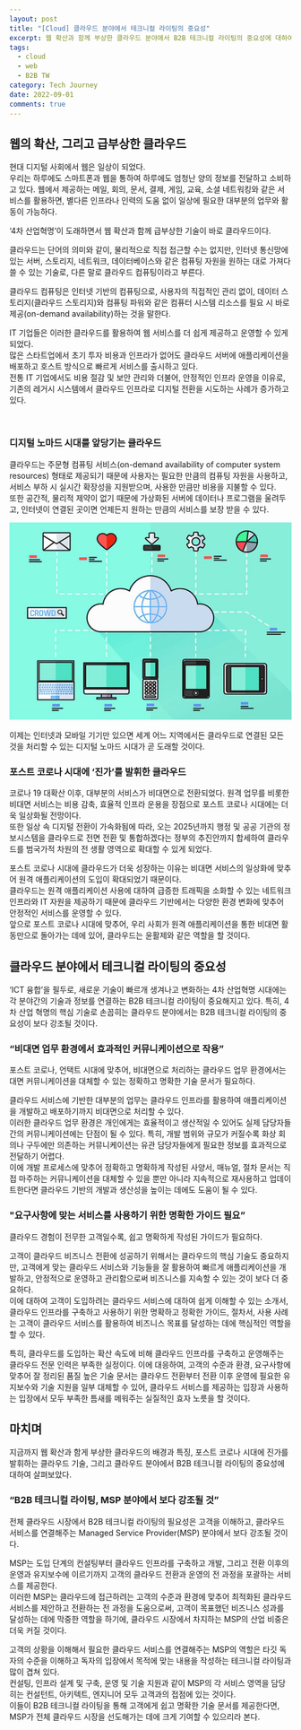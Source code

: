 ```yaml
---
layout: post
title: "[Cloud] 클라우드 분야에서 테크니컬 라이팅의 중요성"
excerpt: 웹 확산과 함께 부상한 클라우드 분야에서 B2B 테크니컬 라이팅의 중요성에 대하여
tags:
  - cloud
  - web
  - B2B TW
category: Tech Journey
date: 2022-09-01
comments: true
---
```


## 웹의 확산, 그리고 급부상한 클라우드
현대 디지털 사회에서 웹은 일상이 되었다. <br>
우리는 하루에도 스마트폰과 웹을 통하여 하루에도 엄청난 양의 정보를 전달하고 소비하고 있다.
웹에서 제공하는 메일, 회의, 문서, 결제, 게임, 교육, 소셜 네트워킹와 같은 서비스를 활용하면, 별다른 인프라나 인력의 도움 없이 일상에 필요한 대부분의 업무와 활동이 가능하다. 

‘4차 산업혁명’이 도래하면서 웹 확산과 함께 급부상한 기술이 바로 클라우드이다. <br>

클라우드는 단어의 의미와 같이, 물리적으로 직접 접근할 수는 없지만, 인터넷 통신망에 있는 서버, 스토리지, 네트워크, 데이터베이스와 같은 컴퓨팅 자원을 원하는 대로 가져다 쓸 수 있는 기술로, 다른 말로 클라우드 컴퓨팅이라고 부른다. <br>

<div class="highlight2">
클라우드 컴퓨팅은 인터넷 기반의 컴퓨팅으로, 사용자의 직접적인 관리 없이, 데이터 스토리지(클라우드 스토리지)와 컴퓨팅 파워와 같은 컴퓨터 시스템 리소스를 필요 시 바로 제공(on-demand availability)하는 것을 말한다. <br>
</div>

IT 기업들은 이러한 클라우드를 활용하여 웹 서비스를 더 쉽게 제공하고 운영할 수 있게 되었다. <br>
많은 스타트업에서 초기 투자 비용과 인프라가 없어도 클라우드 서버에 애플리케이션을 배포하고 호스트 방식으로 빠르게 서비스를 출시하고 있다. <br>
전통 IT 기업에서도 비용 절감 및 보안 관리와 더불어, 안정적인 인프라 운영을 이유로, 기존의 레거시 시스템에서 클라우드 인프라로 디지털 전환을 시도하는 사례가 증가하고 있다.

<br>

### 디지털 노마드 시대를 앞당기는 클라우드
클라우드는 주문형 컴퓨팅 서비스(on-demand availability of computer system resources) 형태로 제공되기 때문에 사용자는 필요한 만큼의 컴퓨팅 자원을 사용하고, 서비스 부하 시 실시간 확장성을 지원받으며, 사용한 만큼만 비용을 지불할 수 있다. <br>
또한 공간적, 물리적 제약이 없기 때문에 가상화된 서버에 데이터나 프로그램을 울려두고, 인터넷이 연결된 곳이면 언제든지 원하는 만큼의 서비스를 보장 받을 수 있다.

![web cloud](/img/tech/cloud-tw.jpg)

이제는 인터넷과 모바일 기기만 있으면 세계 어느 지역에서든 클라우드로 연결된 모든 것을 처리할 수 있는 디지털 노마드 시대가 곧 도래할 것이다.
<br>

### 포스트 코로나 시대에 ‘진가’를 발휘한 클라우드
코로나 19 대확산 이후, 대부분의 서비스가 비대면으로 전환되었다. 원격 업무를 비롯한 비대면 서비스는 비용 감축, 효율적 인프라 운용을 장점으로 포스트 코로나 시대에는 더욱 일상화될 전망이다. <br>
또한 일상 속 디지털 전환이 가속화됨에 따라, 오는 2025년까지 행정 및 공공 기관의 정보시스템을 클라우드로 전면 전환 및 통합하겠다는 정부의 추진안까지 합세하여 클라우드를 범국가적 차원의 전 생활 영역으로 확대할 수 있게 되었다.

포스트 코로나 시대에 클라우드가 더욱 성장하는 이유는 비대면 서비스의 일상화에 맞추어 원격 애플리케이션의 도입이 확대되었기 때문이다. <br>
클라우드는 원격 애플리케이션 사용에 대하여 급증한 트래픽을 소화할 수 있는 네트워크 인프라와 IT 자원을 제공하기 때문에 클라우드 기반에서는 다양한 환경 변화에 맞추어 안정적인 서비스를 운영할 수 있다.<br>
앞으로 포스트 코로나 시대에 맞추어, 우리 사회가 원격 애플리케이션을 통한 비대면 활동만으로 돌아가는 데에 있어, 클라우드는 윤활제와 같은 역할을 할 것이다. 
<br>

## 클라우드 분야에서 테크니컬 라이팅의 중요성
‘ICT 융합’을 필두로, 새로운 기술이 빠르개 생겨나고 변화하는 4차 산업혁명 시대에는 각 분야간의 기술과 정보를 연결하는 B2B 테크니컬 라이팅이 중요해지고 있다. 
특히, 4차 산업 혁명의 핵심 기술로 손꼽히는 클라우드 분야에서는 B2B 테크니컬 라이팅의 중요성이 보다 강조될 것이다.

### “비대면 업무 환경에서 효과적인 커뮤니케이션으로 작용”
포스트 코로나, 언택트 시대에 맞추어, 비대면으로 처리하는 클라우드 업무 환경에서는 대면 커뮤니케이션을 대체할 수 있는 정확하고 명확한 기술 문서가 필요하다.

클라우드 서비스에 기반한 대부분의 업무는 클라우드 인프라를 활용하여 애플리케이션을 개발하고 배포하기까지 비대면으로 처리할 수 있다. <br>
이러한 클라우드 업무 환경은 개인에게는 효율적이고 생산적일 수 있어도 실제 담당자들 간의 커뮤니케이션에는 단점이 될 수 있다. 특히, 개발 범위와 규모가 커질수록 화상 회의나 구두에만 의존하는 커뮤니케이션는 유관 담당자들에게 필요한 정보를 효과적으로 전달하기 어렵다. <br>
이에 개발 프로세스에 맞추어 정확하고 명확하게 작성된 사양서, 매뉴얼, 절차 문서는 직접 마주하는 커뮤니케이션을 대체할 수 있을 뿐만 아니라 지속적으로 재사용하고 업데이트한다면 클라우드 기반의 개발과 생산성을 높이는 데에도 도움이 될 수 있다.

### "요구사항에 맞는 서비스를 사용하기 위한 명확한 가이드 필요”
클라우드 경험이 전무한 고객일수록, 쉽고 명확하게 작성된 가이드가 필요하다.

고객이 클라우드 비즈니스 전환에 성공하기 위해서는 클라우드의 핵심 기술도 중요하지만, 고객에게 맞는 클라우드 서비스와 기능들을 잘 활용하여 빠르게 애플리케이션을 개발하고, 안정적으로 운영하고 관리함으로써 비즈니스를 지속할 수 있는 것이 보다 더 중요하다. <br>
이에 대하여 고객이 도입하려는 클라우드 서비스에 대하여 쉽게 이해할 수 있는 소개서, 클라우드 인프라를 구축하고 사용하기 위한 명확하고 정확한 가이드, 절차서, 사용 사례는 고객이 클라우드 서비스를 활용하여 비즈니스 목표를 달성하는 데에 핵심적인 역할을 할 수 있다.

특히, 클라우드를 도입하는 확산 속도에 비해 클라우드 인프라를 구축하고 운영해주는 클라우드 전문 인력은 부족한 실정이다. 
이에 대응하여, 고객의 수준과 환경, 요구사항에 맞추어 잘 정리된 품질 높은 기술 문서는 클라우드 전환부터 전환 이후 운영에 필요한 유지보수와 기술 지원을 일부 대체할 수 있어, 클라우드 서비스를 제공하는 입장과 사용하는 입장에서 모두 부족한 틈새를 메워주는 실질적인 효자 노릇을 할 것이다.
<br>

## 마치며
지금까지 웹 확산과 함게 부상한 클라우드의 배경과 특징, 포스트 코로나 시대에 진가를 발휘하는 클라우드 기술, 그리고 클라우드 분야에서 B2B 테크니컬 라이팅의 중요성에 대하여 살펴보았다.

### “B2B 테크니컬 라이팅, MSP 분야에서 보다 강조될 것”
전체 클라우드 시장에서 B2B 테크니컬 라이팅의 필요성은 고객을 이해하고, 클라우드 서비스를 연결해주는 Managed Service Provider(MSP) 분야에서 보다 강조될 것이다. 
<br>

MSP는 도입 단계의 컨설팅부터 클라우드 인프라를 구축하고 개발, 그리고 전환 이후의 운영과 유지보수에 이르기까지 고객의 클라우드 전환과 운영의 전 과정을 포괄하는 서비스를 제공한다. <br>
이러한 MSP는 클라우드에 접근하려는 고객의 수준과 환경에 맞추어 최적화된 클라우드 서비스를 제안하고 전환하는 전 과정을 도움으로써, 고객이 목표했던 비즈니스 성과를 달성하는 데에 막중한 역할을 하기에, 클라우드 시장에서 차지하는 MSP의 산업 비중은 더욱 커질 것이다.
<br>

고객의 상황을 이해해서 필요한 클라우드 서비스를 연결해주는 MSP의 역할은 타깃 독자의 수준을 이해하고 독자의 입장에서 목적에 맞는 내용을 작성하는 테크니컬 라이팅과 많이 겹쳐 있다. <br>
컨설팅, 인프라 설계 및 구축, 운영 및 기술 지원과 같이 MSP의 각 서비스 영역을 담당히는 컨설턴트, 아키텍트, 엔지니어 모두 고객과의 접점에 있는 것이다. <BR>
이들이 B2B 테크니컬 라이팅을 통해 고객에게 쉽고 명확한 기술 문서를 제공한다면, MSP가 전체 클라우드 시장을 선도해가는 데에 크게 기여할 수 있으리라 본다.
